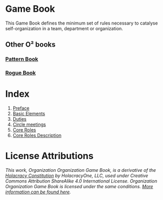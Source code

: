 # Game Book

This Game Book defines the minimum set of rules necessary to catalyse self-organization in a team, department or organization. 

## Other O² books

### [Pattern Book](../Pattern%20Book/index.md)
### [Rogue Book](../Rogue%20Book/index.md)

# Index

1. [Preface](preface.md)
2. [Basic Elements](basic-elements.md)
3. [Duties](duties.md)
4. [Circle meetings](circle-meetings.md)
5. [Core Roles](core-roles.md)
6. [Core Roles Description](core-roles-description.md)

# License Attributions

_This work, Organization Organization Game Book, is a derivative of the [Holacracy Constitution](https://holacracy.com/constitution) by HolacracyOne, LLC, used under Creative Commons Attribution
ShareAlike 4.0 International License. Organization Organization Game Book is licensed under the same conditions. [More information can be found here](../LICENSE.md)._